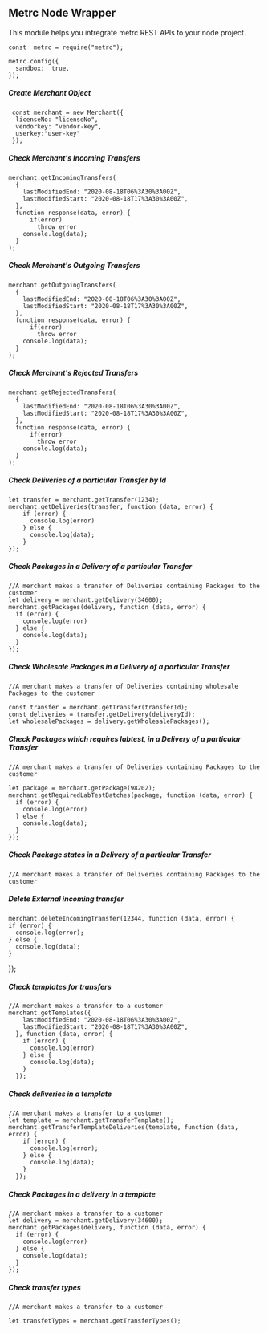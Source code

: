 ## Metrc Node Wrapper
This module helps you intregrate metrc REST APIs to your node project.

    const  metrc = require("metrc"); 
    
    metrc.config({
      sandbox:  true,
    }); 
    

##### Create Merchant Object
     const merchant = new Merchant({
      licenseNo: "licenseNo",
      vendorkey: "vendor-key",
      userkey:"user-key"
     });
    
##### Check Merchant's Incoming Transfers
    
    merchant.getIncomingTransfers(
      {
        lastModifiedEnd: "2020-08-18T06%3A30%3A00Z",
        lastModifiedStart: "2020-08-18T17%3A30%3A00Z",
      },
      function response(data, error) {
          if(error)
            throw error
        console.log(data);
      }
    );
##### Check Merchant's Outgoing Transfers
    
    merchant.getOutgoingTransfers(
      {
        lastModifiedEnd: "2020-08-18T06%3A30%3A00Z",
        lastModifiedStart: "2020-08-18T17%3A30%3A00Z",
      },
      function response(data, error) {
          if(error)
            throw error
        console.log(data);
      }
    );
##### Check Merchant's Rejected Transfers
    
    merchant.getRejectedTransfers(
      {
        lastModifiedEnd: "2020-08-18T06%3A30%3A00Z",
        lastModifiedStart: "2020-08-18T17%3A30%3A00Z",
      },
      function response(data, error) {
          if(error)
            throw error
        console.log(data);
      }
    );

##### Check Deliveries of a particular Transfer by Id
    
    let transfer = merchant.getTransfer(1234);
    merchant.getDeliveries(transfer, function (data, error) {
        if (error) {
          console.log(error)
        } else {
          console.log(data);
        }
    });


##### Check Packages in a Delivery of a particular Transfer
    
    //A merchant makes a transfer of Deliveries containing Packages to the customer
    let delivery = merchant.getDelivery(34600);
    merchant.getPackages(delivery, function (data, error) {
      if (error) {
        console.log(error)
      } else {
        console.log(data);
      }
    });
      

##### Check Wholesale Packages in a Delivery of a particular Transfer 
    
    //A merchant makes a transfer of Deliveries containing wholesale Packages to the customer

    const transfer = merchant.getTransfer(transferId);
    const deliveries = transfer.getDelivery(deliveryId);
    let wholesalePackages = delivery.getWholesalePackages();

##### Check Packages which requires labtest, in a Delivery of a particular Transfer 
    
    //A merchant makes a transfer of Deliveries containing Packages to the customer

    let package = merchant.getPackage(98202);
    merchant.getRequiredLabTestBatches(package, function (data, error) {
      if (error) {
        console.log(error)
      } else {
        console.log(data);
      }
    });


##### Check Package states in a Delivery of a particular Transfer 
    
    //A merchant makes a transfer of Deliveries containing Packages to the customer
    

##### Delete External incoming transfer
    merchant.deleteIncomingTransfer(12344, function (data, error) {
    if (error) {
      console.log(error);
    } else {
      console.log(data);
    }
  });

##### Check templates for transfers
    
    //A merchant makes a transfer to a customer
    merchant.getTemplates({
        lastModifiedEnd: "2020-08-18T06%3A30%3A00Z",
        lastModifiedStart: "2020-08-18T17%3A30%3A00Z",
      }, function (data, error) {
        if (error) {
          console.log(error)
        } else {
          console.log(data);
        }
      });

##### Check deliveries in a template
    
    //A merchant makes a transfer to a customer
    let template = merchant.getTransferTemplate();
    merchant.getTransferTemplateDeliveries(template, function (data, error) {
        if (error) {
          console.log(error);
        } else {
          console.log(data);
        }
      });



##### Check Packages in a delivery in a template
    
    //A merchant makes a transfer to a customer
    let delivery = merchant.getDelivery(34600);
    merchant.getPackages(delivery, function (data, error) {
      if (error) {
        console.log(error)
      } else {
        console.log(data);
      }
    });

##### Check transfer types
    
    //A merchant makes a transfer to a customer

    let transfetTypes = merchant.getTransferTypes();
